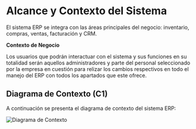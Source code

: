 # Alcance y Contexto del Sistema

El sistema ERP se integra con las áreas principales del negocio: inventario, compras, ventas, facturación y CRM.

**Contexto de Negocio**

Los usuarios que podrán interactuar con el sistema y sus funciones en su totalidad serán aquellos administradores y parte del personal seleccionado por la empresa en cuestión para relizar los cambios respectivos en todo el manejo del ERP con todos los apartados que este ofrece.


## Diagrama de Contexto (C1)
A continuación se presenta el diagrama de contexto del sistema ERP:

![Diagrama de Contexto](./images/c1_context.png)
